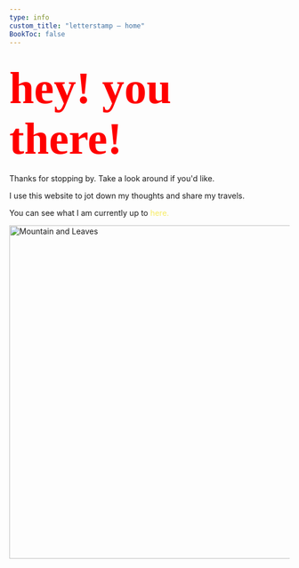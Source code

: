 ```yaml
---
type: info
custom_title: "letterstamp — home"
BookToc: false
---
```

## <span style="font-family:'Credible-Regular'; color: red; sans-serif; font-size: 80px;">hey! you there!</span></span><br>

Thanks for stopping by. Take a look around if you'd like.

I use this website to jot down my thoughts and share my travels.

You can see what I am currently up to <a href="/posts" style="color: #F6EB61; text-decoration: none;">here.</a>

<img src="/images/la_planete_sauvage.png" alt="Mountain and Leaves" style="opacity: 1; width: 600px;"><br>